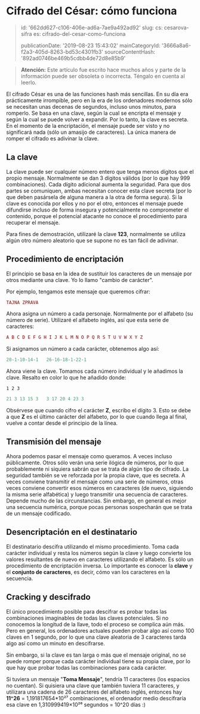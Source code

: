 Cifrado del César: cómo funciona
================================

> id: '662dd627-c106-406e-ad6a-7ae9a492ad92'
> slug:
> 	cs: cesarova-sifra
> 	es: cifrado-del-cesar-como-funciona
> 
> publicationDate: '2019-08-23 15:43:02'
> mainCategoryId: '3666a8a6-f2a3-405d-8263-bd53c4301fb3'
> sourceContentHash: '892ad0746be469b5cdbb4de72d8e85b9'

> **Atención:** Este artículo fue escrito hace muchos años y parte de la información puede ser obsoleta o incorrecta. Téngalo en cuenta al leerlo.

El cifrado César es una de las funciones hash más sencillas. En su día era prácticamente irrompible, pero en la era de los ordenadores modernos sólo se necesitan unas decenas de segundos, incluso unos minutos, para romperlo. Se basa en una clave, según la cual se encripta el mensaje y según la cual se puede volver a expandir. Por lo tanto, la clave es secreta. En el momento de la encriptación, el mensaje puede ser visto y no significará nada (sólo un amasijo de caracteres). La única manera de romper el cifrado es adivinar la clave.

La clave
--------------------------

La clave puede ser cualquier número entero que tenga menos dígitos que el propio mensaje. Normalmente se dan 3 dígitos válidos (por lo que hay 999 combinaciones). Cada dígito adicional aumenta la seguridad. Para que dos partes se comuniquen, ambas necesitan conocer esta clave secreta (por lo que deben pasársela de alguna manera a la otra de forma segura). Si la clave es conocida por ellos y no por el otro, entonces el mensaje puede difundirse incluso de forma insegura y potencialmente no comprometer el contenido, porque el potencial atacante no conoce el procedimiento para recuperar el mensaje.

Para fines de demostración, utilizaré la clave **123**, normalmente se utiliza algún otro número aleatorio que se supone no es tan fácil de adivinar.

Procedimiento de encriptación
--------------------------

El principio se basa en la idea de sustituir los caracteres de un mensaje por otros mediante una clave. Yo lo llamo "cambio de carácter".

Por ejemplo, tengamos este mensaje que queremos cifrar:

```php
TAJNA ZPRAVA
```

Ahora asigna un número a cada personaje. Normalmente por el alfabeto (su número de serie). Utilizaré el alfabeto inglés, así que esta serie de caracteres:

```php
A B C D E F G H I J K L M N O P Q R S T U V W X Y Z
```

Si asignamos un número a cada carácter, obtenemos algo así:

```php
20-1-10-14-1   26-16-18-1-22-1
```

Ahora viene la clave. Tomamos cada número individual y le añadimos la clave. Resalto en color lo que he añadido donde:

`1 2 3`

```php
21 3 13 15 3   3 17 20 4 23 3
```

Obsérvese que cuando cifro el carácter **Z**, escribo el dígito 3. Esto se debe a que **Z** es el último carácter del alfabeto, por lo que cuando llega al final, vuelve a contar desde el principio de la línea.

Transmisión del mensaje
--------------------------

Ahora podemos pasar el mensaje como queramos. A veces incluso públicamente. Otros sólo verán una serie ilógica de números, por lo que probablemente ni siquiera sabrán que se trata de algún tipo de cifrado. La seguridad también se ve reforzada por la propia clave, que es secreta. A veces conviene transmitir el mensaje como una serie de números, otras veces conviene convertir esos números en caracteres (de nuevo, siguiendo la misma serie alfabética) y luego transmitir una secuencia de caracteres. Depende mucho de las circunstancias. Sin embargo, en general es mejor una secuencia numérica, porque pocas personas sospecharán que se trata de un mensaje codificado.

Desencriptación en el destinatario
--------------------------

El destinatario descifra utilizando el mismo procedimiento. Toma cada carácter individual y resta los números según la clave y luego convierte los valores resultantes de nuevo en caracteres utilizando el alfabeto. Es sólo un procedimiento de encriptación inversa. Lo importante es conocer la **clave** y el **conjunto de caracteres**, es decir, cómo van los caracteres en la secuencia.

Cracking y descifrado
--------------------------

El único procedimiento posible para descifrar es probar todas las combinaciones imaginables de todas las claves potenciales. Si no conocemos la longitud de la llave, todo el proceso se complica aún más. Pero en general, los ordenadores actuales pueden probar algo así como 100 claves en 1 segundo, por lo que una clave aleatoria de 3 caracteres tarda algo así como un minuto en descifrarse.

Sin embargo, si la clave es tan larga o más que el mensaje original, no se puede romper porque cada carácter individual tiene su propia clave, por lo que hay que probar todas las combinaciones para cada carácter.

Si tuviera un mensaje "**Toma Mensaje**", tendría 11 caracteres (los espacios no cuentan). Si quisiera una clave que también tuviera 11 caracteres, y utilizara una cadena de 26 caracteres del alfabeto inglés, entonces hay **11^26** = 1,191817654*10²⁷ combinaciones, el ordenador medio descifraría esa clave en 1,310999419×10²⁶ segundos = 10^20 días :)
